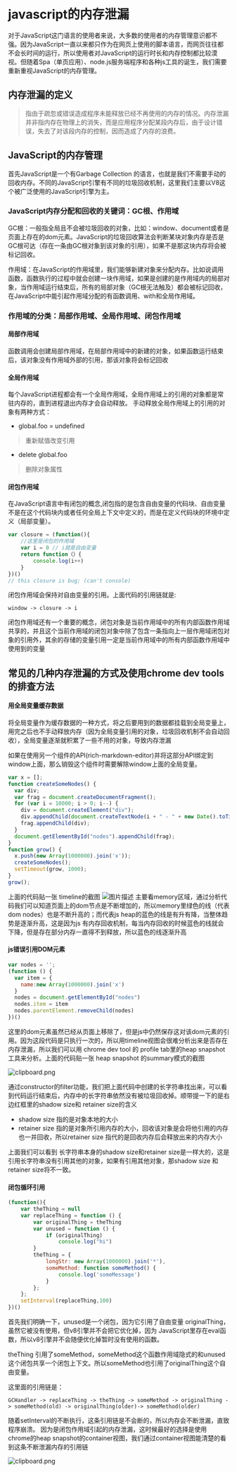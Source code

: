 # javascript的内存泄漏

对于JavaScript这门语言的使用者来说，大多数的使用者的内存管理意识都不强。因为JavaScript一直以来都只作为在网页上使用的脚本语言，而网页往往都不会长时间的运行，所以使用者对JavaScript的运行时长和内存控制都比较漠视。但随着Spa（单页应用）、node.js服务端程序和各种js工具的诞生，我们需要重新重视JavaScript的内存管理。

## 内存泄漏的定义

> 指由于疏忽或错误造成程序未能释放已经不再使用的内存的情况。内存泄漏并非指内存在物理上的消失，而是应用程序分配某段内存后，由于设计错误，失去了对该段内存的控制，因而造成了内存的浪费。

## JavaScript的内存管理

首先JavaScript是一个有Garbage Collection 的语言，也就是我们不需要手动的回收内存。不同的JavaScript引擎有不同的垃圾回收机制，这里我们主要以V8这个被广泛使用的JavaScript引擎为主。

### JavaScript内存分配和回收的关键词：GC根、作用域

GC根：一般指全局且不会被垃圾回收的对象，比如：window、document或者是页面上存在的dom元素。JavaScript的垃圾回收算法会判断某块对象内存是否是GC根可达（存在一条由GC根对象到该对象的引用），如果不是那这块内存将会被标记回收。

作用域：在JavaScript的作用域里，我们能够新建对象来分配内存。比如说调用函数，函数执行的过程中就会创建一块作用域，如果是创建的是作用域内的局部对象，当作用域运行结束后，所有的局部对象（GC根无法触及）都会被标记回收，在JavaScript中能引起作用域分配的有函数调用、with和全局作用域。

### 作用域的分类：局部作用域、全局作用域、闭包作用域

#### 局部作用域

函数调用会创建局部作用域，在局部作用域中的新建的对象，如果函数运行结束后，该对象没有作用域外部的引用，那该对象将会标记回收

#### 全局作用域

每个JavaScript进程都会有一个全局作用域，全局作用域上的引用的对象都是常驻内存的，直到进程退出内存才会自动释放。
手动释放全局作用域上的引用的对象有两种方式：

- global.foo = undefined

> 重新赋值改变引用

- delete global.foo

> 删除对象属性

#### 闭包作用域

在JavaScript语言中有闭包的概念,闭包指的是包含自由变量的代码块、自由变量不是在这个代码块内或者任何全局上下文中定义的，而是在定义代码块的环境中定义（局部变量）。

```js
var closure = (function(){
    //这里是闭包的作用域
    var i = 0 // i就是自由变量
    return function（）{
        console.log(i++)
    }
})()
// this closure is bug; (can't console)
```

闭包作用域会保持对自由变量的引用。上面代码的引用链就是:

```
window -> closure -> i
```

闭包作用域还有一个重要的概念，闭包对象是当前作用域中的所有内部函数作用域共享的，并且这个当前作用域的闭包对象中除了包含一条指向上一层作用域闭包对象的引用外，其余的存储的变量引用一定是当前作用域中的所有内部函数作用域中使用到的变量

## 常见的几种内存泄漏的方式及使用chrome dev tools的排查方法

#### 用全局变量缓存数据

将全局变量作为缓存数据的一种方式，将之后要用到的数据都挂载到全局变量上，用完之后也不手动释放内存（因为全局变量引用的对象，垃圾回收机制不会自动回收），全局变量逐渐就积累了一些不用的对象，导致内存泄漏

如果在使用另一个组件的API(rich-markdown-editor)并将这部分API绑定到window上面，那么销毁这个组件时需要解除window上面的全局变量。

```js
var x = [];
function createSomeNodes() {
  var div;
  var frag = document.createDocumentFragment();
  for (var i = 10000; i > 0; i--) {
    div = document.createElement("div");
    div.appendChild(document.createTextNode(i + " - " + new Date().toTimeString()));
    frag.appendChild(div);
  }
  document.getElementById("nodes").appendChild(frag);
}
function grow() {
  x.push(new Array(1000000).join('x'));
  createSomeNodes();
  setTimeout(grow, 1000);
}
grow();
```

上面的代码贴一张 timeline的截图
![图片描述](https://segmentfault.com/img/bVLvWb?w=1374&h=433)
主要看memory区域，通过分析代码我们可以知道页面上的dom节点是不断增加的，所以memory里绿色的线（代表dom nodes）也是不断升高的；而代表js heap的蓝色的线是有升有降，当整体趋势是逐渐升高，这是因为js 有内存回收机制，每当内存回收的时候蓝色的线就会下降，但是存在部分内存一直得不到释放，所以蓝色的线逐渐升高

#### js错误引用DOM元素

```js
var nodes = '';
(function () {
  var item = {
    name:new Array(1000000).join('x')
  }
  nodes = document.getElementById("nodes")
  nodes.item = item
  nodes.parentElement.removeChild(nodes)
})()
```

这里的dom元素虽然已经从页面上移除了，但是js中仍然保存这对该dom元素的引用。因为这段代码是只执行一次的，所以用timeline视图会很难分析出来是否存在内存泄漏，所以我们可以用 chrome dev tool 的 profile tab里的heap snapshot 工具来分析。上面的代码贴一张 heap snapshot 的summary模式的截图

![clipboard.png](https://segmentfault.com/img/bVLvVx?w=1431&h=266)

通过constructor的filter功能，我们把上面代码中创建的长字符串找出来，可以看到代码运行结束后，内存中的长字符串依然没有被垃圾回收掉。顺带提一下的是右边红框里的shadow size和 retainer size的含义

- shadow size 指的是对象本地的大小
- retainer size 指的是对象所引用内存的大小，回收该对象是会将他引用的内存也一并回收，所以retainer size 指代的是回收内存后会释放出来的内存大小

上面我们可以看到 长字符串本身的shadow size和retainer size是一样大的，这是引用长字符串没有引用其他的对象，如果有引用其他对象，那shadow size 和retainer size将不一致。

#### 闭包循环引用

```js
(function(){
    var theThing = null
    var replaceThing = function () {
        var originalThing = theThing
        var unused = function () {
            if (originalThing)
                console.log("hi")
        }
        theThing = {
            longStr: new Array(1000000).join('*'),
            someMethod: function someMethod() {
                console.log('someMessage')
            }
        };
    };
    setInterval(replaceThing,100)
})()
```

首先我们明确一下，unused是一个闭包，因为它引用了自由变量 originalThing，虽然它被没有使用，但v8引擎并不会把它优化掉，因为 JavaScript里存在eval函数，所以v8引擎并不会随便优化掉暂时没有使用的函数。

theThing 引用了someMethod，someMethod这个函数作用域隐式的和unused这个闭包共享一个闭包上下文。所以someMethod也引用了originalThing这个自由变量。

这里面的引用链是：

```
GCHandler -> replaceThing -> theThing -> someMethod -> originalThing -> someMethod(old) -> originalThing(older)-> someMethod(older)
```

随着setInterval的不断执行，这条引用链是不会断的，所以内存会不断泄漏，直致程序崩溃。
因为是闭包作用域引起的内存泄漏，这时候最好的选择是使用 chrome的heap snapshot的container视图，我们通过container视图能清楚的看到这条不断泄漏内存的引用链

![clipboard.png](https://segmentfault.com/img/bVLvU6?w=1435&h=624)